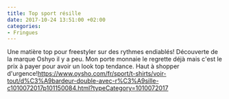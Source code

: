 ```yaml
---
title: Top sport résille
date: 2017-10-24 13:51:00 +02:00
categories:
- Fringues
---
```


Une matière top pour freestyler sur des rythmes endiablés! Découverte de la marque Oshyo il y a peu. Mon porte monnaie le regrette déjà mais c'est le prix à payer pour avoir un look top tendance. Haut à shopper d'urgence!https://www.oysho.com/fr/sport/t-shirts/voir-tout/d%C3%A9bardeur-double-avec-r%C3%A9sille-c1010072017p101150084.html?typeCategory=1010072017